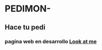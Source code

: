 # PEDIMON-

## Hace tu pedi 

### pagína web en desarrollo <a target="_blank" href="https://agustyn97.github.io/PEDIMON-/index.html">Look at me</a>

